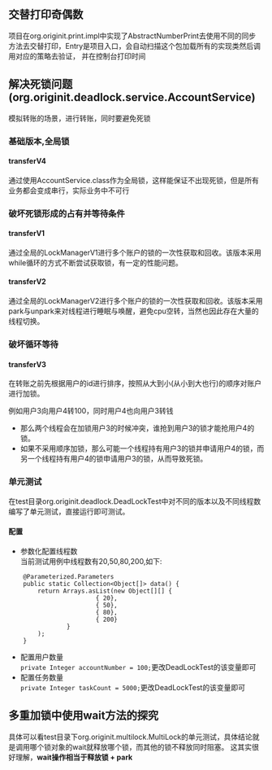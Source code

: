 ## 交替打印奇偶数
项目在org.originit.print.impl中实现了AbstractNumberPrint去使用不同的同步
方法去交替打印，Entry是项目入口，会自动扫描这个包加载所有的实现类然后调用对应的策略去验证，
并在控制台打印时间
## 解决死锁问题(org.originit.deadlock.service.AccountService)
模拟转账的场景，进行转账，同时要避免死锁
### 基础版本,全局锁
#### transferV4
通过使用AccountService.class作为全局锁，这样能保证不出现死锁，但是所有业务都会变成串行，实际业务中不可行
### 破坏死锁形成的占有并等待条件
#### transferV1
通过全局的LockManagerV1进行多个账户的锁的一次性获取和回收。该版本采用while循环的方式不断尝试获取锁，有一定的性能问题。
#### transferV2
通过全局的LockManagerV2进行多个账户的锁的一次性获取和回收。该版本采用park与unpark来对线程进行睡眠与唤醒，避免cpu空转，当然也因此存在大量的线程切换。
### 破坏循环等待
#### transferV3
在转账之前先根据用户的id进行排序，按照从大到小(从小到大也行)的顺序对账户进行加锁。

例如用户3向用户4转100，同时用户4也向用户3转钱    
- 那么两个线程会在加锁用户3的时候冲突，谁抢到用户3的锁才能抢用户4的锁。    
- 如果不采用顺序加锁，那么可能一个线程持有用户3的锁并申请用户4的锁，而另一个线程持有用户4的锁申请用户3的锁，从而导致死锁。
### 单元测试
在test目录org.originit.deadlock.DeadLockTest中对不同的版本以及不同线程数编写了单元测试，直接运行即可测试。
#### 配置
- 参数化配置线程数  
当前测试用例中线程数有20,50,80,200,如下:  
```
    @Parameterized.Parameters
    public static Collection<Object[]> data() {
        return Arrays.asList(new Object[][] {
                        { 20},
                        { 50},
                        { 80},
                        { 200}
                }
        );
    }

```
- 配置用户数量    
`private Integer accountNumber = 100;`更改DeadLockTest的该变量即可
- 配置任务数量  
`private Integer taskCount = 5000;`更改DeadLockTest的该变量即可
## 多重加锁中使用wait方法的探究
具体可以看test目录下org.originit.multilock.MultiLock的单元测试，具体结论就是调用哪个锁对象的wait就释放哪个锁，而其他的锁不释放同时阻塞。
这其实很好理解，**wait操作相当于释放锁 + park**